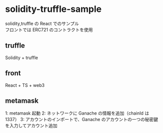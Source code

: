 # solidity-truffle-sample

solidity,truffle の React でのサンプル  
フロントでは ERC721 のコントラクトを使用

## truffle

Solidity + truffle

## front

React + TS + web3

## metamask

1: metamask 起動
2: ネットワークに Ganache の情報を追加（chainId は 1337）
3: アカウントのインポートで、Ganache のアカウントの一つの秘密鍵を入力してアカウント追加
